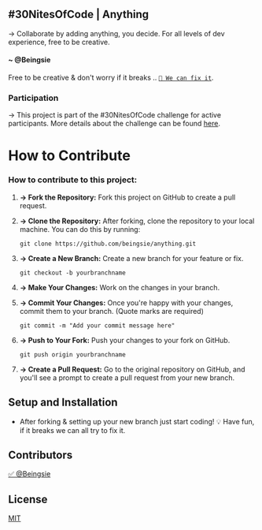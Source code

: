 
## #30NitesOfCode | Anything
→ Collaborate by adding anything, you decide. For all levels of dev experience, free to be creative.

#### ~ @Beingsie
Free to be creative & don't worry if it breaks ..
[`🔧 We can fix it`](https://github.com/beingsie/anything/issues).


### Participation
 → This project is part of the #30NitesOfCode challenge for active participants. More details about the challenge can be found [here](https://www.codedex.io/community/monthly-challenge/submission/IlRnoqAiAOA9qWcODWhO).

# How to Contribute
### How to contribute to this project:

1. **→ Fork the Repository:** Fork this project on GitHub to create a pull request.

2. **→ Clone the Repository:** After forking, clone the repository to your local machine. You can do this by running:
   ```
   git clone https://github.com/beingsie/anything.git
   ```
3. **→ Create a New Branch:** Create a new branch for your feature or fix.
   ```
   git checkout -b yourbranchname
   ```

4. **→ Make Your Changes:** Work on the changes in your branch.

5. **→ Commit Your Changes:** Once you're happy with your changes, commit them to your branch. (Quote marks are required)
   ```
   git commit -m "Add your commit message here"
   ```

6. **→ Push to Your Fork:** Push your changes to your fork on GitHub.
   ```
   git push origin yourbranchname
   ```

7. **→ Create a Pull Request:** Go to the original repository on GitHub, and you'll see a prompt to create a pull request from your new branch.

## Setup and Installation
- After forking & setting up your new branch just start coding!
💡 Have fun, if it breaks we can all try to fix it.


## Contributors
[✅ @Beingsie](https://github.com/beingsie)

## License
[MIT](https://github.com/beingsie/anything/blob/main/LICENSE)
